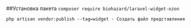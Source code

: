 ##Установка пакета
```composer require biohazard/laravel-widget-ozon```

```php artisan vendor:publish --tag=widget - Создать файл представления```